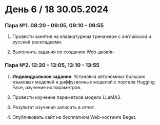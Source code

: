 # День 6 / 18 30.05.2024

### Пара №1. 08:20 - 09:05, 09:10 - 09:55
1. Провести занятия на клавиатурном тренажере с английской и русской раскладками. 

2. Выполнить задания по созданию Web-дизайн
### Пара №2. 12:20 - 13:05, 13:10 - 13:55
1. **Индивидуальное задание**: Установка автономных больших языковых моделей и диффузионных моделей с портала Hugging Face, изучение их параметров.

2. Провести изучение параметров модели LLaMA3.

3. Результат изучения записать в отчет. 

4. Опубликовать сайт на бесплатном Web-хостинге Beget.

